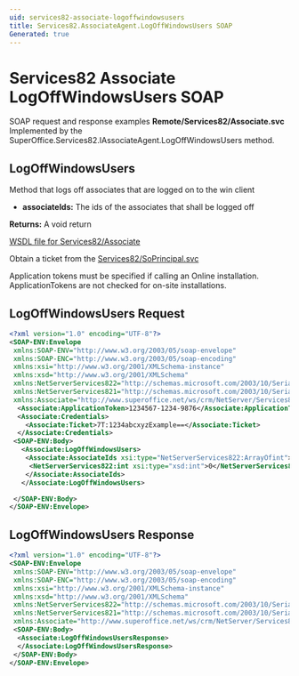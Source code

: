 ```yaml
---
uid: services82-associate-logoffwindowsusers
title: Services82.AssociateAgent.LogOffWindowsUsers SOAP
Generated: true
---
```


# Services82 Associate LogOffWindowsUsers SOAP

SOAP request and response examples **Remote/Services82/Associate.svc**
Implemented by the <see cref="M:SuperOffice.Services82.IAssociateAgent.LogOffWindowsUsers">SuperOffice.Services82.IAssociateAgent.LogOffWindowsUsers</see> method.

## LogOffWindowsUsers

Method that logs off associates that are logged on to the win client

* **associateIds:** The ids of the associates that shall be logged off

**Returns:** A void return


[WSDL file for Services82/Associate](../Services82-Associate.md)

Obtain a ticket from the [Services82/SoPrincipal.svc](../SoPrincipal/index.md)

Application tokens must be specified if calling an Online installation. ApplicationTokens are not checked for on-site installations.

## LogOffWindowsUsers Request

```xml
<?xml version="1.0" encoding="UTF-8"?>
<SOAP-ENV:Envelope
 xmlns:SOAP-ENV="http://www.w3.org/2003/05/soap-envelope"
 xmlns:SOAP-ENC="http://www.w3.org/2003/05/soap-encoding"
 xmlns:xsi="http://www.w3.org/2001/XMLSchema-instance"
 xmlns:xsd="http://www.w3.org/2001/XMLSchema"
 xmlns:NetServerServices822="http://schemas.microsoft.com/2003/10/Serialization/Arrays"
 xmlns:NetServerServices821="http://schemas.microsoft.com/2003/10/Serialization/"
 xmlns:Associate="http://www.superoffice.net/ws/crm/NetServer/Services82">
  <Associate:ApplicationToken>1234567-1234-9876</Associate:ApplicationToken>
  <Associate:Credentials>
    <Associate:Ticket>7T:1234abcxyzExample==</Associate:Ticket>
  </Associate:Credentials>
 <SOAP-ENV:Body>
   <Associate:LogOffWindowsUsers>
    <Associate:AssociateIds xsi:type="NetServerServices822:ArrayOfint">
     <NetServerServices822:int xsi:type="xsd:int">0</NetServerServices822:int>
    </Associate:AssociateIds>
   </Associate:LogOffWindowsUsers>

 </SOAP-ENV:Body>
</SOAP-ENV:Envelope>

```


## LogOffWindowsUsers Response

```xml
<?xml version="1.0" encoding="UTF-8"?>
<SOAP-ENV:Envelope
 xmlns:SOAP-ENV="http://www.w3.org/2003/05/soap-envelope"
 xmlns:SOAP-ENC="http://www.w3.org/2003/05/soap-encoding"
 xmlns:xsi="http://www.w3.org/2001/XMLSchema-instance"
 xmlns:xsd="http://www.w3.org/2001/XMLSchema"
 xmlns:NetServerServices822="http://schemas.microsoft.com/2003/10/Serialization/Arrays"
 xmlns:NetServerServices821="http://schemas.microsoft.com/2003/10/Serialization/"
 xmlns:Associate="http://www.superoffice.net/ws/crm/NetServer/Services82">
 <SOAP-ENV:Body>
  <Associate:LogOffWindowsUsersResponse>
  </Associate:LogOffWindowsUsersResponse>
 </SOAP-ENV:Body>
</SOAP-ENV:Envelope>

```

